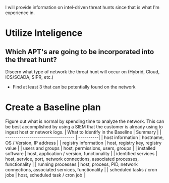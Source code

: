 I will provide information on intel-driven threat hunts since that is what I'm experience in.

# Utilize Inteligence

## Which APT's are going to be incorporated into the threat hunt?
Discern what type of network the threat hunt will occur on (Hybrid, Cloud, ICS/SCADA, SIPR, etc.)
- Find at least 3 that can be potentially found on the network

# Create a Baseline plan
Figure out what is normal by spending time to analyze the network. This can be best accomplished by using a SIEM that the customer is already using to ingest host or network logs.
| What to Identify in the Baseline | Summary |
| ---------------------------------- | ----------|
| host information | hostname, OS / Version, IP address |
| registry information | host, registry key, registry value |
| users and groups | host, permissions, users, groups |
| installed software | host, application / version, functionality |
| identified services | host, service, port, network connections, associated processes, functionality |
| running processes | host, process, PID, network connections, associated services, functionality |
| scheduled tasks / cron jobs | host, scheduled task / cron job |

#
